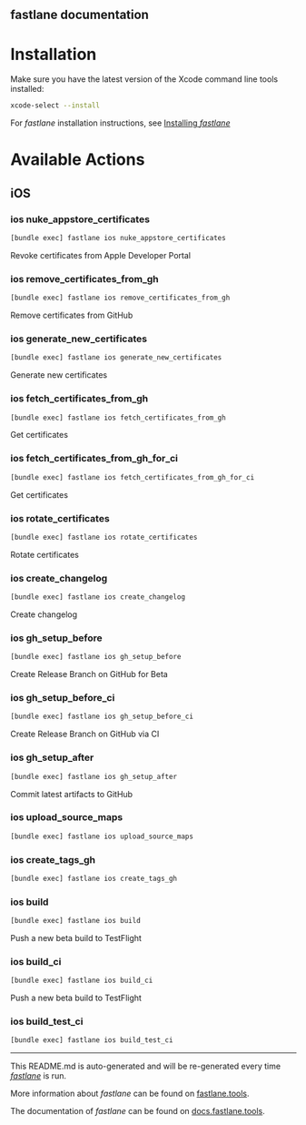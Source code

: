fastlane documentation
----

# Installation

Make sure you have the latest version of the Xcode command line tools installed:

```sh
xcode-select --install
```

For _fastlane_ installation instructions, see [Installing _fastlane_](https://docs.fastlane.tools/#installing-fastlane)

# Available Actions

## iOS

### ios nuke_appstore_certificates

```sh
[bundle exec] fastlane ios nuke_appstore_certificates
```

Revoke certificates from Apple Developer Portal

### ios remove_certificates_from_gh

```sh
[bundle exec] fastlane ios remove_certificates_from_gh
```

Remove certificates from GitHub

### ios generate_new_certificates

```sh
[bundle exec] fastlane ios generate_new_certificates
```

Generate new certificates

### ios fetch_certificates_from_gh

```sh
[bundle exec] fastlane ios fetch_certificates_from_gh
```

Get certificates

### ios fetch_certificates_from_gh_for_ci

```sh
[bundle exec] fastlane ios fetch_certificates_from_gh_for_ci
```

Get certificates

### ios rotate_certificates

```sh
[bundle exec] fastlane ios rotate_certificates
```

Rotate certificates

### ios create_changelog

```sh
[bundle exec] fastlane ios create_changelog
```

Create changelog

### ios gh_setup_before

```sh
[bundle exec] fastlane ios gh_setup_before
```

Create Release Branch on GitHub for Beta

### ios gh_setup_before_ci

```sh
[bundle exec] fastlane ios gh_setup_before_ci
```

Create Release Branch on GitHub via CI

### ios gh_setup_after

```sh
[bundle exec] fastlane ios gh_setup_after
```

Commit latest artifacts to GitHub

### ios upload_source_maps

```sh
[bundle exec] fastlane ios upload_source_maps
```



### ios create_tags_gh

```sh
[bundle exec] fastlane ios create_tags_gh
```



### ios build

```sh
[bundle exec] fastlane ios build
```

Push a new beta build to TestFlight

### ios build_ci

```sh
[bundle exec] fastlane ios build_ci
```

Push a new beta build to TestFlight

### ios build_test_ci

```sh
[bundle exec] fastlane ios build_test_ci
```



----

This README.md is auto-generated and will be re-generated every time [_fastlane_](https://fastlane.tools) is run.

More information about _fastlane_ can be found on [fastlane.tools](https://fastlane.tools).

The documentation of _fastlane_ can be found on [docs.fastlane.tools](https://docs.fastlane.tools).
